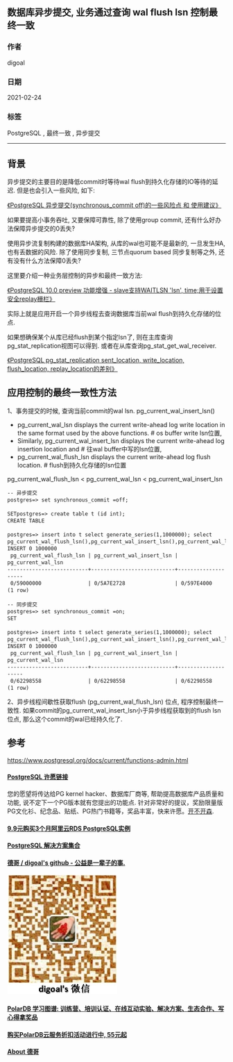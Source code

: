 ## 数据库异步提交, 业务通过查询 wal flush lsn 控制最终一致  
      
### 作者      
digoal      
      
### 日期      
2021-02-24      
      
### 标签      
PostgreSQL , 最终一致 , 异步提交        
      
----      
      
## 背景      
异步提交的主要目的是降低commit时等待wal flush到持久化存储的IO等待的延迟. 但是也会引入一些风险, 如下:    
  
[《PostgreSQL 异步提交(synchronous_commit off)的一些风险点 和 使用建议》](../202102/20210219_03.md)    
  
如果要提高小事务吞吐, 又要保障可靠性, 除了使用group commit, 还有什么好办法保障异步提交的0丢失?  
  
使用异步流复制构建的数据库HA架构, 从库的wal也可能不是最新的, 一旦发生HA, 也有丢数据的风险. 除了使用同步复制, 三节点quorum based 同步复制等之外, 还有没有什么方法保障0丢失?   
  
这里要介绍一种业务层控制的异步和最终一致方法:    
  
[《PostgreSQL 10.0 preview 功能增强 - slave支持WAITLSN 'lsn', time;用于设置安全replay栅栏》](../201703/20170312_18.md)    
  
实际上就是应用开启一个异步线程去查询数据库当前wal flush到持久化存储的位点.   
  
如果想确保某个从库已经flush到某个指定lsn了, 则在主库查询pg_stat_replication视图可以得到. 或者在从库查询pg_stat_get_wal_receiver.   
  
[《PostgreSQL pg_stat_replication sent_location, write_location, flush_location, replay_location的差别》](../201601/20160113_01.md)    
  
## 应用控制的最终一致性方法  
  
1、事务提交的时候, 查询当前commit的wal lsn.  pg_current_wal_insert_lsn()  
  
- pg_current_wal_lsn displays the current write-ahead log write location in the same format used by the above functions.  # os buffer write lsn位置,   
- Similarly, pg_current_wal_insert_lsn displays the current write-ahead log insertion location and  # 往wal buffer中写的lsn位置,   
- pg_current_wal_flush_lsn displays the current write-ahead log flush location. # flush到持久化存储的lsn位置  
  
pg_current_wal_flush_lsn < pg_current_wal_lsn < pg_current_wal_insert_lsn  
  
```  
-- 异步提交  
postgres=> set synchronous_commit =off;  
  
SETpostgres=> create table t (id int);  
CREATE TABLE  
  
postgres=> insert into t select generate_series(1,1000000); select pg_current_wal_flush_lsn(),pg_current_wal_insert_lsn(),pg_current_wal_lsn();  
INSERT 0 1000000  
 pg_current_wal_flush_lsn | pg_current_wal_insert_lsn | pg_current_wal_lsn   
--------------------------+---------------------------+--------------------  
 0/59000000               | 0/5A7E2728                | 0/597E4000  
(1 row)  
  
-- 同步提交  
postgres=> set synchronous_commit =on;  
SET  
  
postgres=> insert into t select generate_series(1,1000000); select pg_current_wal_flush_lsn(),pg_current_wal_insert_lsn(),pg_current_wal_lsn();  
INSERT 0 1000000  
 pg_current_wal_flush_lsn | pg_current_wal_insert_lsn | pg_current_wal_lsn   
--------------------------+---------------------------+--------------------  
 0/62298558               | 0/62298558                | 0/62298558  
(1 row)  
```  
  
2、异步线程间歇性获取flush (pg_current_wal_flush_lsn) 位点, 程序控制最终一致性.  如果commit的pg_current_wal_insert_lsn小于异步线程获取到的flush lsn位点, 那么这个commit的wal已经持久化了.  
  
## 参考  
https://www.postgresql.org/docs/current/functions-admin.html  
  
  
#### [PostgreSQL 许愿链接](https://github.com/digoal/blog/issues/76 "269ac3d1c492e938c0191101c7238216")
您的愿望将传达给PG kernel hacker、数据库厂商等, 帮助提高数据库产品质量和功能, 说不定下一个PG版本就有您提出的功能点. 针对非常好的提议，奖励限量版PG文化衫、纪念品、贴纸、PG热门书籍等，奖品丰富，快来许愿。[开不开森](https://github.com/digoal/blog/issues/76 "269ac3d1c492e938c0191101c7238216").  
  
  
#### [9.9元购买3个月阿里云RDS PostgreSQL实例](https://www.aliyun.com/database/postgresqlactivity "57258f76c37864c6e6d23383d05714ea")
  
  
#### [PostgreSQL 解决方案集合](https://yq.aliyun.com/topic/118 "40cff096e9ed7122c512b35d8561d9c8")
  
  
#### [德哥 / digoal's github - 公益是一辈子的事.](https://github.com/digoal/blog/blob/master/README.md "22709685feb7cab07d30f30387f0a9ae")
  
  
![digoal's wechat](../pic/digoal_weixin.jpg "f7ad92eeba24523fd47a6e1a0e691b59")
  
  
#### [PolarDB 学习图谱: 训练营、培训认证、在线互动实验、解决方案、生态合作、写心得拿奖品](https://www.aliyun.com/database/openpolardb/activity "8642f60e04ed0c814bf9cb9677976bd4")
  
  
#### [购买PolarDB云服务折扣活动进行中, 55元起](https://www.aliyun.com/activity/new/polardb-yunparter?userCode=bsb3t4al "e0495c413bedacabb75ff1e880be465a")
  
  
#### [About 德哥](https://github.com/digoal/blog/blob/master/me/readme.md "a37735981e7704886ffd590565582dd0")
  
